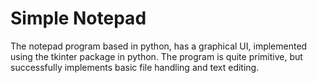 # Simple Notepad

The notepad program based in python, has a graphical UI, implemented using the tkinter package in python. The program is quite primitive, but successfully implements basic file handling and text editing. 
